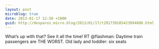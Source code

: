 ```yaml
---
layout: post
microblog: true
date: 2013-01-17 12:50 +1000
guid: http://desparoz.micro.blog/2013/01/17/t291739185423994880.html
---
```

What’s up with that? See it all the time! RT @flashman: Daytime train passengers are THE WORST. Old lady and toddler: six seats
